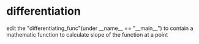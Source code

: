 # differentiation

edit the "differentiating_func"(under \_\_name\_\_ == "\_\_main\_\_") to contain a mathematic function to calculate slope of the function at a point